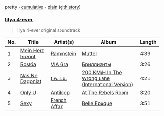 pretty - [cumulative](/playlists/cumulative/lilya%204-ever.md) - [plain](/playlists/plain/7tFMSR4ojRrAHtPl4JQvbS) ([githistory](https://github.githistory.xyz/mackorone/spotify-playlist-archive/blob/main/playlists/plain/7tFMSR4ojRrAHtPl4JQvbS))

### [lilya 4-ever](https://open.spotify.com/playlist/7tFMSR4ojRrAHtPl4JQvbS)

> lilya 4-ever original soundtrack

| No. | Title | Artist(s) | Album | Length |
|---|---|---|---|---|
| 1 | [Mein Herz brennt](https://open.spotify.com/track/1ryMgu0CnRSseTYpvMDOLD) | [Rammstein](https://open.spotify.com/artist/6wWVKhxIU2cEi0K81v7HvP) | [Mutter](https://open.spotify.com/album/7ikuEzL6xeAgu6yT6YVLy7) | 4:39 |
| 2 | [Бомба](https://open.spotify.com/track/5NcVXKktdByifxY3jXsCpf) | [VIA Gra](https://open.spotify.com/artist/7n5zpKbOmeWWmXA1mqDc3q) | [Бриллианты](https://open.spotify.com/album/7mEQLVfmVhWprOIJWJt3ZL) | 3:26 |
| 3 | [Nas Ne Dagoniat](https://open.spotify.com/track/5UfpG0HZekjwk0ClAIU9eq) | [t.A.T.u.](https://open.spotify.com/artist/2Q3eZMfDQgT8MhPowKFXYO) | [200 KM/H In The Wrong Lane (International Version)](https://open.spotify.com/album/2MJqN4wmnpw3fOfpXvsW07) | 4:21 |
| 4 | [Only U](https://open.spotify.com/track/4JCrfuQnwAKJVFEcY4g1TB) | [Antiloop](https://open.spotify.com/artist/5a2Kj8Jq5yZV1GxUKqCRdK) | [At The Rebels Room](https://open.spotify.com/album/10kMItbeNNucdGw3RiKgci) | 3:20 |
| 5 | [Sexy](https://open.spotify.com/track/3FgrXi0L9lkaFJlNy5NZ0k) | [French Affair](https://open.spotify.com/artist/6ja9fzugcFkIEIXRw3Ie1E) | [Belle Epoque](https://open.spotify.com/album/0ZUU0rETCIdO13CCmQnKfr) | 3:51 |
